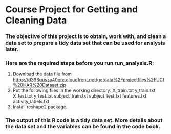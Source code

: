 # Course Project for Getting and Cleaning Data

### The objective of this project is to obtain, work with, and clean a data set to prepare a tidy data set that can be used for analysis later.

### Here are the required steps before you run run_analysis.R:

1. Download the data file from https://d396qusza40orc.cloudfront.net/getdata%2Fprojectfiles%2FUCI%20HAR%20Dataset.zip
2. Put the following files in the working directory:
	X_train.txt
	y_train.txt
	X_test.txt
	y_test.txt
	subject_train.txt
	subject_test.txt
	features.txt
	activity_labels.txt
3. Install reshape2 package.

### The output of this R code is a tidy data set. More details about the data set and the variables can be found in the code book.
